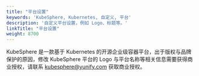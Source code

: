 ```yaml
---
title: "平台设置"
keywords: 'KubeSphere, Kubernetes, 自定义, 平台'
description: '自定义平台设置，例如 Logo、标题等。'
linkTitle: "平台设置"
weight: 8700
---
```


KubeSphere 是一款基于 Kubernetes 的开源企业级容器平台，出于版权与品牌保护的原因，修改 KubeSphere 平台的 Logo 与平台名称等相关信息需要获得商业授权，请联系 kubesphere@yunify.com 获取商业授权。